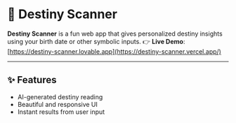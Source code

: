 # 🔮 Destiny Scanner

**Destiny Scanner** is a fun web app that gives personalized destiny insights using your birth date or other symbolic inputs. 
👉 **Live Demo**: [https://destiny-scanner.lovable.app](https://destiny-scanner.vercel.app/)

---

## ✨ Features

- AI-generated destiny reading
- Beautiful and responsive UI
- Instant results from user input


